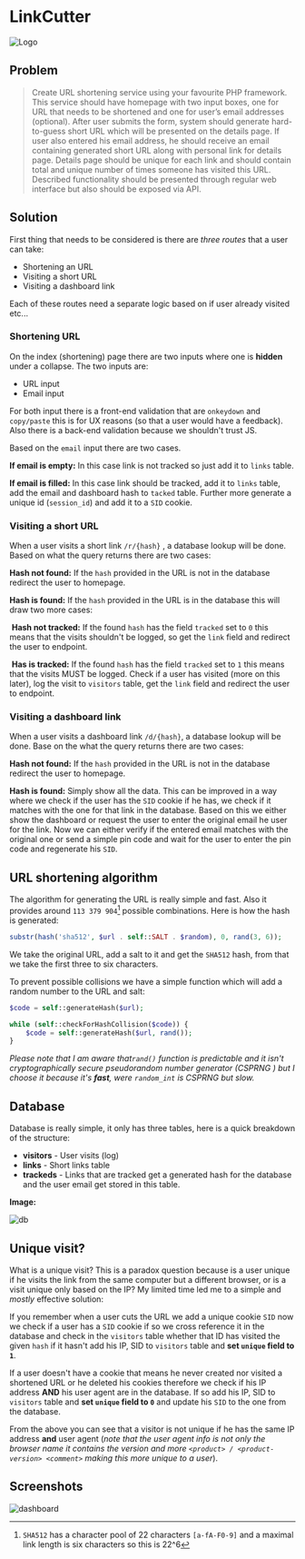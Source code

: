 # LinkCutter

![Logo](logo_small.png)

## Problem

> Create URL shortening service using your favourite PHP framework. This service should have homepage with two input boxes, one for URL that needs to be shortened and one for user’s email addresses (optional). After user submits the form, system should generate hard-to-guess short URL which will be presented on the details page. If user also entered his email address, he should receive an email containing generated short URL along with personal link for details page. Details page should be unique for each link and should contain total and unique number of times someone has visited this URL. Described functionality should be presented through regular web interface but also should be exposed via API.

## Solution

First thing that needs to be considered is there are *three routes* that a user can take:

* Shortening an URL
* Visiting a short URL
* Visiting a dashboard link

Each of these routes need a separate logic based on if user already visited etc...

### Shortening URL

On the index (shortening) page there are two inputs where one is **hidden** under a collapse. The two inputs are:

* URL input
* Email input

For both input there is a front-end validation that are `onkeydown` and `copy/paste` this is for UX reasons (so that a user would have a feedback). Also there is a back-end validation because we shouldn't trust JS.

Based on the `email` input there are two cases.

**If email is empty:** In this case link is not tracked so just add it to `links` table.

**If email is filled:** In this case link should be tracked, add it to `links` table, add the email and dashboard hash to `tacked` table. Further more generate a unique id (`session_id`) and add it to a `SID` cookie.

### Visiting a short URL

When a user visits a short link `/r/{hash}` , a database lookup will be done. Based on what the query returns there are two cases:

**Hash not found:** If the `hash` provided in the URL is not in the database redirect the user to homepage.

**Hash is found:** If the `hash` provided in the URL is in the database this will draw two more cases:

​		**Hash not tracked:** If the found `hash` has the field `tracked` set to `0` this means that the visits shouldn't be logged, so get the `link` field and redirect the user to endpoint.

​		**Has is tracked:** If the found `hash` has the field `tracked` set to `1` this means that the visits MUST be logged. Check if a user has visited (more on this later), log the visit to `visitors` table, get the `link` field and redirect the user to endpoint.

### Visiting a dashboard link

When a user visits a dashboard link `/d/{hash}`, a database lookup will be done. Base on the what the query returns there are two cases:

**Hash not found:** If the `hash` provided in the URL is not in the database redirect the user to homepage.

**Hash is found:** Simply show all the data. This can be improved in a way where we check if the user has the `SID` cookie if he has, we check if it matches with the one for that link in the database. Based on this we either show the dashboard or request the user to enter the original email he user for the link. Now we can either verify if the entered email matches with the original one or send a simple pin code and wait for the user to enter the pin code and regenerate his `SID`.

## URL shortening algorithm

The algorithm for generating the URL is really simple and fast. Also it provides around `113 379 904`[^1] possible combinations. Here is how the hash is generated:

```php
substr(hash('sha512', $url . self::SALT . $random), 0, rand(3, 6));
```

We take the original URL, add a salt to it and get the `SHA512` hash, from that we take the first three to six characters.

To prevent possible collisions we have a simple function which will add a random number to the URL and salt:

```php
$code = self::generateHash($url);

while (self::checkForHashCollision($code)) {
	$code = self::generateHash($url, rand());
}
```

 *Please note that I am aware that`rand()` function is predictable and it isn't cryptographically secure pseudorandom number generator (CSPRNG ) but I choose it because it's **fast**, were `random_int` is CSPRNG but slow.*

## Database

Database is really simple, it only has three tables, here is a quick breakdown of the structure:

* **visitors** - User visits (log)
* **links** - Short links table
* **trackeds** - Links that are tracked get a generated hash for the database and the user email get stored in this table.

**Image:**

![db](model.png)

## Unique visit?

What is a unique visit? This is a paradox question because is a user unique if he visits the link from the same computer but a different browser, or is a visit unique only based on the IP? My limited time led me to a simple and *mostly* effective solution:

If you remember when a user cuts the URL  we add a unique cookie `SID` now we check if a user has a `SID` cookie if so we cross reference it in the database and check in the `visitors` table whether that ID has visited the given `hash` if it hasn't add his IP, SID to `visitors` table and **set `unique` field to `1`**.

If a user doesn't have a cookie that means he never created nor visited a shortened URL or he deleted his cookies therefore we check if his IP address **AND** his user agent are in the database. If so add his IP, SID to `visitors` table and **set `unique` field to `0`** and update his `SID` to the one from the database.

From the above you can see that a visitor is not unique if he has the same IP address **and** user agent (*note that the user agent info is not only the browser name it contains the version and more `<product> / <product-version> <comment>` making this more unique to a user*).

## Screenshots 

![dashboard](screenshot.png)


[^1]: `SHA512` has a character pool of 22  characters `[a-fA-F0-9]` and a maximal link length is six  characters so this is 22^6

